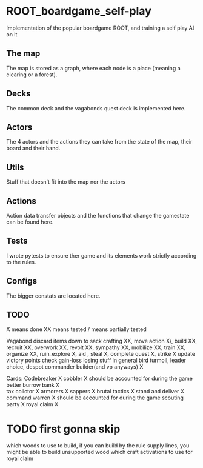 # ROOT_boardgame_self-play
Implementation of the popular boardgame ROOT, and training a self play AI on it

## The map
The map is stored as a graph, where each node is a place (meaning a clearing or a forest).

## Decks
The common deck and the vagabonds quest deck is implemented here.

## Actors
The 4 actors and the actions they can take from the state of the map, their board and their hand.

## Utils
Stuff that doesn't fit into the map nor the actors

## Actions
Action data transfer objects and the functions that change the gamestate can be found here.

## Tests
I wrote pytests to ensure ther game and its elements work strictly according to the rules.

## Configs
The bigger constats are located here.

## TODO
X means done XX means tested / means partially tested

Vagabond discard items down to sack
crafting XX, move action X/, build XX, recruit XX, overwork XX, revolt XX, sympathy XX, mobilize XX, train XX, organize XX, ruin_explore X, aid , steal X, complete quest X, strike X 
update victory points check gain-loss
losing stuff in general
bird turmoil, leader choice, despot commander builder(and vp anyways) X

Cards:
Codebreaker X
cobbler X should be accounted for during the game
better burrow bank X  
tax collctor X
armorers X
sappers X
brutal tactics X
stand and deliver X
command warren X should be accounted for during the game
scouting party X
royal claim X

# TODO first gonna skip
which woods to use to build, if you can build by the rule supply lines, you might be able to build unsupported wood
which craft activations to use for royal claim